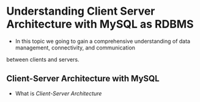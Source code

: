 # Understanding Client Server Architecture with MySQL as RDBMS

- In this topic we going to gain a comprehensive understanding of data management, connectivity, and communication

between clients and servers.

## Client-Server Architecture with MySQL

- What is *Client-Server Architecture*
